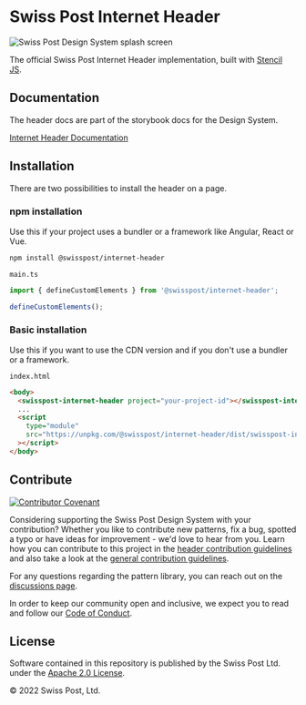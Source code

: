 # Swiss Post Internet Header

![Swiss Post Design System splash screen](https://github.com/swisspost/design-system/assets/1659006/e84f1fea-e666-4853-8c85-726a6bf22e6c)

The official Swiss Post Internet Header implementation, built with [Stencil JS](https://stenciljs.com/).

## Documentation

The header docs are part of the storybook docs for the Design System.

[Internet Header Documentation](https://next.design-system.post.ch/?path=/story/internet-header-getting-started--page)

## Installation

There are two possibilities to install the header on a page.

### npm installation

Use this if your project uses a bundler or a framework like Angular, React or Vue.

```bash
npm install @swisspost/internet-header
```

`main.ts`

```ts
import { defineCustomElements } from '@swisspost/internet-header';

defineCustomElements();
```

### Basic installation

Use this if you want to use the CDN version and if you don't use a bundler or a framework.

`index.html`

```html
<body>
  <swisspost-internet-header project="your-project-id"></swisspost-internet-header>
  ...
  <script
    type="module"
    src="https://unpkg.com/@swisspost/internet-header/dist/swisspost-internet-header/swisspost-internet-header.esm.js"
  ></script>
</body>
```

## Contribute

[![Contributor Covenant](https://img.shields.io/badge/Contributor%20Covenant-2.1-4baaaa.svg)](CODE_OF_CONDUCT.md)

Considering supporting the Swiss Post Design System with your contribution? Whether you like to contribute new patterns, fix a bug, spotted a typo or have ideas for improvement - we'd love to hear from you. Learn how you can contribute to this project in the [header contribution guidelines](./CONTRIBUTING.md) and also take a look at the [general contribution guidelines](/CONTRIBUTING.md).

For any questions regarding the pattern library, you can reach out on the [discussions page](https://github.com/swisspost/design-system/discussions).

In order to keep our community open and inclusive, we expect you to read and follow our [Code of Conduct](/CODE_OF_CONDUCT.md).

## License

Software contained in this repository is published by the Swiss Post Ltd. under the [Apache 2.0 License](./LICENSE).

© 2022 Swiss Post, Ltd.
